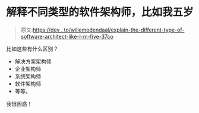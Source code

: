 # 解释不同类型的软件架构师，比如我五岁

> 原文:[https://dev . to/willemodendaal/explain-the-different-type-of-software-architect-like-I-m-five-37co](https://dev.to/willemodendaal/explain-the-different-types-of-software-architect-like-i-m-five-37co)

比如这些有什么区别？

*   解决方案架构师
*   企业架构师
*   系统架构师
*   软件架构师
*   等等。

我很困惑！